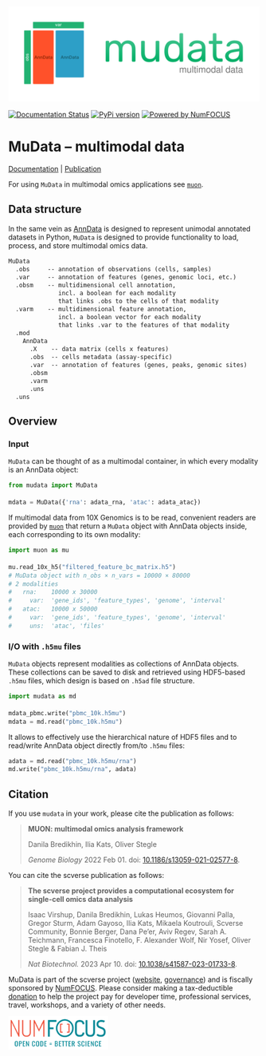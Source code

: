 ![mudata header](./docs/img/mudata.svg)

[![Documentation Status](https://readthedocs.org/projects/mudata/badge/?version=latest)](http://mudata.readthedocs.io/)
[![PyPi version](https://img.shields.io/pypi/v/mudata)](https://pypi.org/project/mudata)
[![Powered by NumFOCUS](https://img.shields.io/badge/powered%20by-NumFOCUS-orange.svg?style=flat&colorA=E1523D&colorB=007D8A)](https://numfocus.org)

# MuData – multimodal data

[Documentation](https://mudata.readthedocs.io/) | [Publication](https://genomebiology.biomedcentral.com/articles/10.1186/s13059-021-02577-8)

For using `MuData` in multimodal omics applications see [`muon`](https://github.com/scverse/muon).

## Data structure

In the same vein as [AnnData](https://github.com/theislab/anndata) is designed to represent unimodal annotated datasets in Python, `MuData` is designed to provide functionality to load, process, and store multimodal omics data.


```
MuData
  .obs     -- annotation of observations (cells, samples)
  .var     -- annotation of features (genes, genomic loci, etc.)
  .obsm    -- multidimensional cell annotation, 
              incl. a boolean for each modality
              that links .obs to the cells of that modality
  .varm    -- multidimensional feature annotation, 
              incl. a boolean vector for each modality
              that links .var to the features of that modality
  .mod
    AnnData
      .X    -- data matrix (cells x features)
      .obs  -- cells metadata (assay-specific)
      .var  -- annotation of features (genes, peaks, genomic sites)
      .obsm
      .varm
      .uns
  .uns
```

## Overview

### Input

`MuData` can be thought of as a multimodal container, in which every modality is an AnnData object:

```py
from mudata import MuData

mdata = MuData({'rna': adata_rna, 'atac': adata_atac})
```

If multimodal data from 10X Genomics is to be read, convenient readers are provided by [`muon`](https://github.com/scverse/muon) that return a `MuData` object with AnnData objects inside, each corresponding to its own modality:

```py
import muon as mu

mu.read_10x_h5("filtered_feature_bc_matrix.h5")
# MuData object with n_obs × n_vars = 10000 × 80000 
# 2 modalities
#   rna:	10000 x 30000
#     var:	'gene_ids', 'feature_types', 'genome', 'interval'
#   atac:	10000 x 50000
#     var:	'gene_ids', 'feature_types', 'genome', 'interval'
#     uns:	'atac', 'files'
```

### I/O with `.h5mu` files

`MuData` objects represent modalities as collections of AnnData objects. These collections can be saved to disk and retrieved using HDF5-based `.h5mu` files, which design is based on `.h5ad` file structure.

```py
import mudata as md

mdata_pbmc.write("pbmc_10k.h5mu")
mdata = md.read("pbmc_10k.h5mu")
```

It allows to effectively use the hierarchical nature of HDF5 files and to read/write AnnData object directly from/to `.h5mu` files:

```py
adata = md.read("pbmc_10k.h5mu/rna")
md.write("pbmc_10k.h5mu/rna", adata)
```

## Citation

If you use `mudata` in your work, please cite the publication as follows:

> **MUON: multimodal omics analysis framework**
> 
> Danila Bredikhin, Ilia Kats, Oliver Stegle
>
> _Genome Biology_ 2022 Feb 01. doi: [10.1186/s13059-021-02577-8](https://doi.org/10.1186/s13059-021-02577-8).

You can cite the scverse publication as follows:

> **The scverse project provides a computational ecosystem for single-cell omics data analysis**
>
> Isaac Virshup, Danila Bredikhin, Lukas Heumos, Giovanni Palla, Gregor Sturm, Adam Gayoso, Ilia Kats, Mikaela Koutrouli, Scverse Community, Bonnie Berger, Dana Pe’er, Aviv Regev, Sarah A. Teichmann, Francesca Finotello, F. Alexander Wolf, Nir Yosef, Oliver Stegle & Fabian J. Theis
>
> _Nat Biotechnol._ 2023 Apr 10. doi: [10.1038/s41587-023-01733-8](https://doi.org/10.1038/s41587-023-01733-8).

[//]: # "numfocus-fiscal-sponsor-attribution"

MuData is part of the scverse project ([website](https://scverse.org), [governance](https://scverse.org/about/roles)) and is fiscally sponsored by [NumFOCUS](https://numfocus.org/).
Please consider making a tax-deductible [donation](https://numfocus.org/donate-to-scverse) to help the project pay for developer time, professional services, travel, workshops, and a variety of other needs.

<a href="https://numfocus.org/project/scverse">
  <img
    src="https://raw.githubusercontent.com/numfocus/templates/master/images/numfocus-logo.png"
    width="200"
  >
</a>

